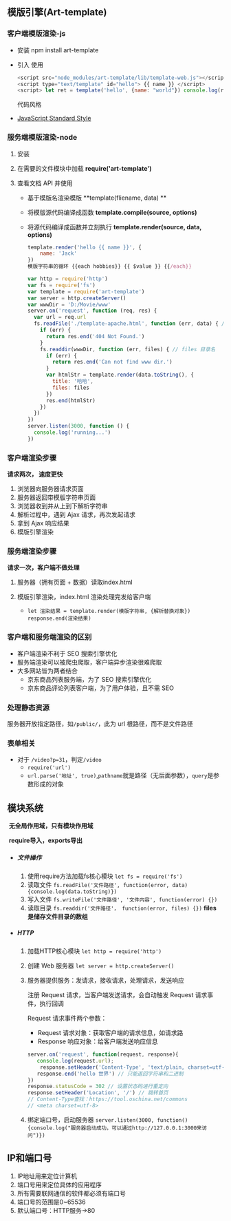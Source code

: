 ## 模版引擎(Art-template)

### 客户端模版渲染-js

- 安装 npm install art-template

- 引入 使用

  ```javascript
  <script src="node_modules/art-template/lib/template-web.js"></script>
  <script type="text/template" id="hello"> {{ name }} </script>
  <script> let ret = template('hello', {name: "world"}) console.log(ret) </script>
  ```

  代码风格 

- [JavaScript Standard Style](https://standardjs.com/)

### 服务端模版渲染-node

1. 安装

2. 在需要的文件模块中加载  **require('art-template')**

3. 查看文档 API 并使用

   - 基于模版名渲染模版 **template(fliename, data) **

   - 将模版源代码编译成函数 **template.compile(source, options)**

   - 将源代码编译成函数并立刻执行 **template.render(source, data, options)**

     ```javascript
     template.render('hello {{ name }}', {
         name: 'Jack'
     })
     模版字符串的循环 {{each hobbies}} {{ $value }} {{/each}}
     ```

     ```javascript
     var http = require('http')
     var fs = require('fs')
     var template = require('art-template')
     var server = http.createServer()
     var wwwDir = 'D:/Movie/www'
     server.on('request', function (req, res) {
       var url = req.url
       fs.readFile('./template-apache.html', function (err, data) { // data 需要替换的模版
         if (err) {
           return res.end('404 Not Found.')
         }
         fs.readdir(wwwDir, function (err, files) { // files 目录名
           if (err) {
             return res.end('Can not find www dir.')
           }
           var htmlStr = template.render(data.toString(), {
             title: '哈哈',
             files: files
           })
           res.end(htmlStr)
         })
       })
     })
     server.listen(3000, function () {
       console.log('running...')
     })
     ```



### 客户端渲染步骤

**请求两次， 速度更快**

1. 浏览器向服务器请求页面
2. 服务器返回带模版字符串页面
3. 浏览器收到并从上到下解析字符串
4. 解析过程中，遇到 Ajax 请求，再次发起请求
5. 拿到 Ajax 响应结果
6. 模版引擎渲染



### 服务端渲染步骤

**请求一次，客户端不做处理**

1. 服务器（拥有页面 + 数据）读取index.html

2. 模版引擎渲染，index.html 渲染处理完发给客户端

   + `let 渲染结果 = template.render(模版字符串, {解析替换对象})     response.end(渲染结果)`  

   

### 客户端和服务端渲染的区别

+ 客户端渲染不利于 SEO 搜索引擎优化
+ 服务端渲染可以被爬虫爬取，客户端异步渲染很难爬取
+ 大多网站皆为两者结合
  * 京东商品列表服务端，为了 SEO 搜索引擎优化
  * 京东商品评论列表客户端，为了用户体验，且不需 SEO



### 处理静态资源

服务器开放指定路径，如`/public/`，此为 url 根路径，而不是文件路径



### 表单相关

- 对于 `/video?p=31`，判定`/video`
  + `require('url')`
  + `url.parse('地址', true)`,`pathname`就是路径（无后面参数），`query`是参数形成的对象


## 模块系统

​	**无全局作用域，只有模块作用域**

​	**require导入，exports导出**

- ##### 文件操作
  1. 使用require方法加载fs核心模块
     `let fs = require('fs')`
  2. 读取文件
     `fs.readFile('文件路径', function(error, data) {console.log(data.toString)})`
  3. 写入文件
     `fs.writeFile('文件路径', '文件内容', function(error) {})`
  4. 读取目录
     `fs.readdir('文件路径'， function(error, files) {})` **files 是储存文件目录的数组**

- ##### HTTP

  1. 加载HTTP核心模块
     `let http = require('http')`

  2. 创建 Web 服务器
     `let server = http.createServer()`

  3. 服务器提供服务：发请求，接收请求，处理请求，发送响应

     注册 Request 请求，当客户端发送请求，会自动触发 Request 请求事件，执行回调

     Request 请求事件两个参数：

     - Request 请求对象：获取客户端的请求信息，如请求路
     - Response 响应对象：给客户端发送响应信息

     ```javascript
     server.on('request', function(request, response){
     	console.log(request.url);
         response.setHeader('Content-Type', 'text/plain, charset=utf-8')  // plain普通文本，html, image/jpeg
     	response.end('hello 世界') // 只能返回字符串和二进制
     })
     response.statusCode = 302 // 设置状态码进行重定向
     response.setHeader('Location', '/') // 跳转首页
     // Content-Type查找：https://tool.oschina.net/commons
     // <meta charset=utf-8>
     ```

  4. 绑定端口号，启动服务器
   `server.listen(3000, function(){console.log("服务器启动成功，可以通过http://127.0.0.1:3000来访问")})`
  
  

## IP和端口号

1. IP地址用来定位计算机
2. 端口号用来定位具体的应用程序
3. 所有需要联网通信的软件都必须有端口号
4. 端口号的范围是0~65536
5. 默认端口号：HTTP服务->80

